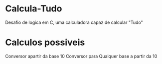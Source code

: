 # Calcula-Tudo
Desafio de logica em C, uma calculadora capaz de calcular "Tudo"

# Calculos possiveis
Conversor apartir da base 10 Conversor para Qualquer base a partir da 10  
